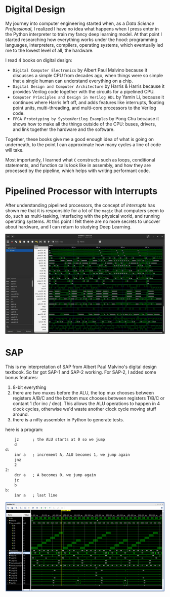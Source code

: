 # Digital Design

My journey into computer engineering started when, as a *Data Science Professional*, I realized I have no idea what happens when I press enter in the Python interpreter to train my fancy deep learning model. At that point I started researching how everything works under the hood: programming languages, interpreters, compilers, operating systems, which eventually led me to the lowest level of all, the hardware. 

I read 4 books on digital design: 
- `Digital Computer Electronics` by Albert Paul Malvino because it discusses a simple CPU from decades ago, when things were so simple that a single human can understand everything on a chip.
- `Digital Design and Computer Architecture` by Harris & Harris because it provides Verilog code together with the circuits for a pipelined CPU.
- `Computer Principles and Design in Verilog HDL` by Yamin Li, because it continues where Harris left off, and adds features like interrupts, floating point units, multi-threading, and multi-core processors to the Verilog code. 
- `FPGA Prototyping by SystemVerilog Examples` by Pong Chu because it shows how to make all the things outside of the CPU: buses, drivers, and link together the hardware and the software.

Together, these books give me a good enough idea of what is going on underneath, to the point I can approximate how many cycles a line of code will take. 

Most importantly, I learned what `C` constructs such as loops, conditional statements, and function calls look like in assembly, and how they are processed by the pipeline, which helps with writing performant code.  

# Pipelined Processor with Interrupts

After understanding pipelined processors, the concept of *interrupts* has shown me that it is responsible for a lot of the `magic` that computers seem to do, such as multi-tasking, interfacing with the physical world, and running operating systems. At this point I felt there are no more secrets to uncover about hardware, and I can return to studying Deep Learning. 

![alt text](https://github.com/ConsciousMachines/Computer-Architecture/blob/main/img/img_1.png)

# SAP

This is my interpretation of SAP from Albert Paul Malvino's digital design textbook. So far got SAP-1 and SAP-2 working. For SAP-2, I added some bonus features:
1. 8-bit everything
2. there are two muxes before the ALU, the top mux chooses between registers A/B/C and the bottom mux chooses between registers T/B/C or contant 1 (for inc / dec). This allows the ALU operations to happen in 4 clock cycles, otherwise we'd waste another clock cycle moving stuff around. 
3. there is a nifty assembler in Python to generate tests.

here is a program:
```
    jz      ; the ALU starts at 0 so we jump
    d
d:
    inr a   ; increment A, ALU becomes 1, we jump again
    jnz
    2
2: 
    dcr a   ; A becomes 0, we jump again
    jz
    b
b:
    inr a   ; last line
```

![alt text](https://github.com/ConsciousMachines/Computer-Architecture/blob/main/img/img_2.png)
